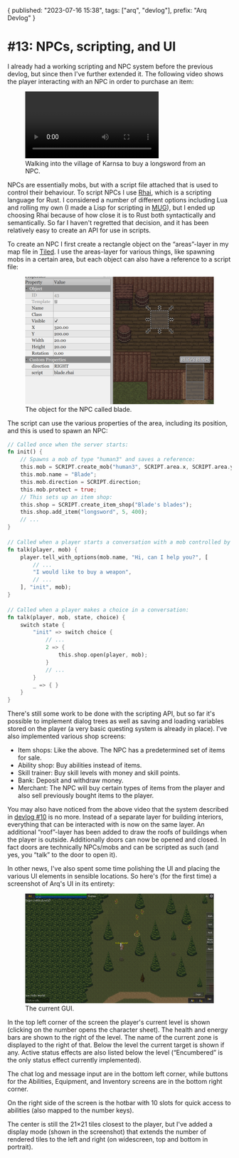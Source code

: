 {
  published: "2023-07-16 15:38",
  tags: ["arq", "devlog"],
  prefix: "Arq Devlog"
}
# #13: NPCs, scripting, and UI

I already had a working scripting and NPC system before the previous devlog, but since then I've further extended it. The following video shows the player interacting with an NPC in order to purchase an item:

<figure>
<video src="../images/arq/npcs.webm" autoplay loop></video>
<figcaption>Walking into the village of Karnsa to buy a longsword from an NPC.</figcaption>
</figure>

NPCs are essentially mobs, but with a script file attached that is used to control their behaviour. To script NPCs I use [Rhai](https://rhai.rs/), which is a scripting language for Rust. I considered a number of different options including Lua and rolling my own (I made a Lisp for scripting in [MUG](../pages/things/mug.md)), but I ended up choosing Rhai because of how close it is to Rust both syntactically and semantically. So far I haven't regretted that decision, and it has been relatively easy to create an API for use in scripts.

To create an NPC I first create a rectangle object on the &ldquo;areas&rdquo;-layer in my map file in [Tiled](https://www.mapeditor.org). I use the areas-layer for various things, like spawning mobs in a certain area, but each object can also have a reference to a script file:

<figure>
<img src="../images/arq/tiled-blade.png" alt="Screenshot from Tiled" width=500/>
<figcaption>The object for the NPC called blade.</figcaption>
</figure>

The script can use the various properties of the area, including its position, and this is used to spawn an NPC:

```rust
// Called once when the server starts:
fn init() {
    // Spawns a mob of type "human3" and saves a reference:
    this.mob = SCRIPT.create_mob("human3", SCRIPT.area.x, SCRIPT.area.y);
    this.mob.name = "Blade";
    this.mob.direction = SCRIPT.direction;
    this.mob.protect = true;
    // This sets up an item shop:
    this.shop = SCRIPT.create_item_shop("Blade's blades");
    this.shop.add_item("longsword", 5, 400);
    // ...
}

// Called when a player starts a conversation with a mob controlled by this script:
fn talk(player, mob) {
    player.tell_with_options(mob.name, "Hi, can I help you?", [
        // ...
        "I would like to buy a weapon",
        // ...
    ], "init", mob);
}

// Called when a player makes a choice in a conversation:
fn talk(player, mob, state, choice) {
    switch state {
        "init" => switch choice {
            // ...
            2 => {
                this.shop.open(player, mob);
            }
            // ...
        }
        _ => { }
    }
}
```

There's still some work to be done with the scripting API, but so far it's possible to implement dialog trees as well as saving and loading variables stored on the player (a very basic questing system is already in place). I've also implemented various shop screens:

* Item shops: Like the above. The NPC has a predetermined set of items for sale.
* Ability shop: Buy abilities instead of items.
* Skill trainer: Buy skill levels with money and skill points.
* Bank: Deposit and withdraw money.
* Merchant: The NPC will buy certain types of items from the player and also sell previously bought items to the player.

You may also have noticed from the above video that the system described in [devlog #10](./devlog-10.md) is no more. Instead of a separate layer for building interiors, everything that can be interacted with is now on the same layer. An additional &ldquo;roof&rdquo;-layer has been added to draw the roofs of buildings when the player is outside. Additionally doors can now be opened and closed. In fact doors are technically NPCs/mobs and can be scripted as such (and yes, you &ldquo;talk&rdquo; to the door to open it).

In other news, I've also spent some time polishing the UI and placing the various UI elements in sensible locations. So here's (for the first time) a screenshot of Arq's UI in its entirety: 

<figure>
<img src="../images/arq/gui.png" alt="Screenshot of GUI"/>
<figcaption>The current GUI.</figcaption>
</figure>

In the top left corner of the screen the player's current level is shown (clicking on the number opens the character sheet). The health and energy bars are shown to the right of the level. The name of the current zone is displayed to the right of that. Below the level the current target is shown if any. Active status effects are also listed below the level (&ldquo;Encumbered&rdquo; is the only status effect currently implemented).

The chat log and message input are in the bottom left corner, while buttons for the Abilities, Equipment, and Inventory screens are in the bottom right corner.

On the right side of the screen is the hotbar with 10 slots for quick access to abilities (also mapped to the number keys).

The center is still the 21&times;21 tiles closest to the player, but I've added a display mode (shown in the screenshot) that extends the number of rendered tiles to the left and right (on widescreen, top and bottom in portrait).
